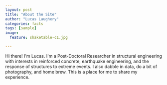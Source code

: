 ```yaml
---
layout: post
title: "About the Site"
author: "Lucas Laughery"
categories: facts
tags: [sample]
image:
  feature: shaketable-c1.jpg

---
```


Hi there! I'm Lucas. I'm a Post-Doctoral Researcher in structural engineering with interests in reinforced concrete, earthquake engineering, and the response of structures to extreme events. I also dabble in data, do a bit of photography, and home brew. This is a place for me to share my experience.
